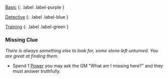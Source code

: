 
[Basic](Game/Basic-List)
{: .label .label-purple }

[Detective](Game/Detective)
{: .label .label-blue }

[Training](Game/Training-List)
{: .label .label-green }
### Missing Clue
*There is always something else to look for, some stone left unturned. You are great at finding them.*
* Spend 1 [Power](Game/Additional-Attributes#Power) you may ask the GM "What am I missing here?" and they must answer truthfully.
